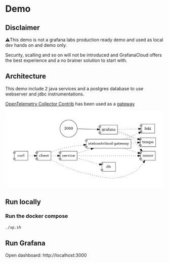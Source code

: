 # Demo
## Disclaimer
⚠️This demo is not a grafana labs production ready demo and used as local dev hands on and demo only.

Security, scalling and so on will not be introduced and GrafanaCloud offers the best experience and a no brainer solution to start with.

## Architecture

This demo include 2 java services and a postgres database to use webserver and jdbc instrumentations.

[OpenTelemetry Collector Contrib](https://github.com/open-telemetry/opentelemetry-collector-contrib) has been used as a [gateway](https://opentelemetry.io/docs/collector/deployment/gateway/)

![docker compose services](./docker-compose.png)


## Run locally

### Run the docker compose
```bash
./up.sh
```

## Run Grafana
Open dashboard: http://localhost:3000

